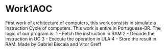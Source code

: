 # Work1AOC
First work of architecture of computers, this work consists in simulate a Instruction Cycle of computers.
This work is entire in Portuguese-BR.
The logic of our program is:
1 - Fetch the instruction in RAM
2 - Decode the instruction in UC
3 - Execute the operation in ULA
4 - Store the result in RAM.
Made by Gabriel Biscaia and Vitor Greff
